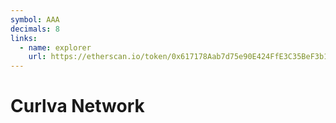 ```yaml
---
symbol: AAA
decimals: 8
links:
  - name: explorer
    url: https://etherscan.io/token/0x617178Aab7d75e90E424FfE3C35BeF3b180C2080
---
```


# Curlva Network
